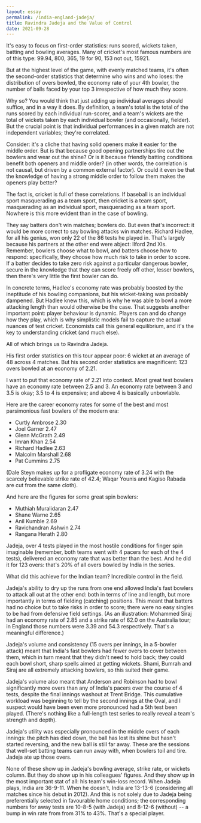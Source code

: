```yaml
---
layout: essay
permalink: /india-england-jadeja/
title: Ravindra Jadeja and the Value of Control
date: 2021-09-28
---
```


It's easy to focus on first-order statistics: runs scored, wickets taken, batting and bowling averages.  Many of cricket's most famous numbers are of this type: 99.94, 800, 365, 19 for 90, 153 not out, 15921.

But at the highest level of the game, with evenly matched teams, it's often the second-order statistics that determine who wins and who loses: the distribution of overs bowled, the economy rate of your 4th bowler, the number of balls faced by your top 3 irrespective of how much they score.

Why so?  You would think that just adding up individual averages should suffice, and in a way it does.  By definition, a team's total is the total of the runs scored by each individual run-scorer, and a team's wickets are the total of wickets taken by each individual bowler (and occasionally, fielder).  But the crucial point is that individual performances in a given match are not independent variables; they're correlated.

Consider: it's a cliche that having solid openers make it easier for the middle order.  But is that because good opening partnerships tire out the bowlers and wear out the shine?  Or is it because friendly batting conditions benefit both openers and middle order? (in other words, the correlation is not causal, but driven by a common external factor).  Or could it even be that the knowledge of having a strong middle order to follow them makes the openers play better?  

The fact is, cricket is full of these correlations.  If baseball is an individual sport masquerading as a team sport, then cricket is a team sport, masquerading as an individual sport, masquerading as a team sport.  Nowhere is this more evident than in the case of bowling.

They say batters don't win matches; bowlers do.  But even that's incorrect: it would be more correct to say bowling attacks win matches.  Richard Hadlee, for all his genius, won only 22 of the 86 tests he played in.  That's largely because his partners at the other end were abject: Ilford 2nd XIs.  Remember, bowlers choose what to bowl, and batters choose how to respond: specifically, they choose how much risk to take in order to score.  If a batter decides to take zero risk against a particular dangerous bowler, secure in the knowledge that they can score freely off other, lesser bowlers, then there's very little the first bowler can do.

In concrete terms, Hadlee's economy rate was probably boosted by the ineptitude of his bowling companions, but his wicket-taking was probably dampened.  But Hadlee knew this, which is why he was able to bowl a more attacking length than would otherwise be the case.  That suggests another important point: player behaviour is dynamic.  Players can and do change how they play, which is why simplistic models fail to capture the actual nuances of test cricket.  Economists call this general equilibrium, and it's the key to understanding cricket (and much else).

All of which brings us to Ravindra Jadeja.

His first order statistics on this tour appear poor: 6 wicket at an average of 48 across 4 matches.   But his second order statistics are magnificent: 123 overs bowled at an economy of 2.21.

I want to put that economy rate of 2.21 into context.  Most great test bowlers have an economy rate between 2.5 and 3.  An economy rate between 3 and 3.5 is okay; 3.5 to 4 is expensive; and above 4 is basically unbowlable.  

Here are the career economy rates for some of the best and most parsimonious fast bowlers of the modern era:

- Curtly Ambrose 2.30
- Joel Garner 2.47
- Glenn McGrath 2.49
- Imran Khan 2.54
- Richard Hadlee 2.63
- Malcolm Marshall 2.68
- Pat Cummins 2.75 

(Dale Steyn makes up for a profligate economy rate of 3.24 with the scarcely believable strike rate of 42.4; Waqar Younis and Kagiso Rabada are cut from the same cloth).  

And here are the figures for some great spin bowlers:

- Muthiah Muralidaran 2.47
- Shane Warne 2.65
- Anil Kumble 2.69
- Ravichandran Ashwin 2.74
- Rangana Herath 2.80 

Jadeja, over 4 tests played in the most hostile conditions for finger spin imaginable (remember, both teams went with 4 pacers for each of the 4 tests), delivered an economy rate that was better than the best.  And he did it for 123 overs: that's 20% of all overs bowled by India in the series.

What did this achieve for the Indian team?  Incredible control in the field.

Jadeja's ability to dry up the runs from one end allowed India's fast bowlers to attack all out at the other end: both in terms of line and length, but more importantly in terms of fielding (catching) positions.  This meant that batters had no choice but to take risks in order to score; there were no easy singles to be had from defensive field settings.  (As an illustration: Mohammed Siraj had an economy rate of 2.85 and a strike rate of 62.0 on the Australia tour; in England those numbers were 3.39 and 54.3 respectively.  That's a meaningful difference.)

Jadeja's volume and consistency (15 overs per innings, in a 5-bowler attack) meant that India's fast bowlers had fewer overs to cover between them, which in turn meant that they didn't need to hold back; they could each bowl short, sharp spells aimed at getting wickets.  Shami, Bumrah and Siraj are all extremely attacking bowlers, so this suited their game.  

Jadeja's volume also meant that Anderson and Robinson had to bowl significantly more overs than any of India's pacers over the course of 4 tests, despite the final innings washout at Trent Bridge.  This cumulative workload was beginning to tell by the second innings at the Oval, and I suspect would have been even more pronounced had a 5th test been played.  (There's nothing like a full-length test series to really reveal a team's strength and depth).

Jadeja's utility was especially pronounced in the middle overs of each innings: the pitch has died down, the ball has lost its shine but hasn't started reversing, and the new ball is still far away.  These are the sessions that well-set batting teams can run away with, when bowlers toil and tire.  Jadeja ate up those overs.

None of these show up in Jadeja's bowling average, strike rate, or wickets column.  But they do show up in his colleagues' figures.  And they show up in the most important stat of all: his team's win-loss record.  When Jadeja plays, India are 36-9-11.  When he doesn't, India are 13-13-6 (considering all matches since his debut in 2012).  And this is not solely due to Jadeja being preferentially selected in favourable home conditions; the corresponding numbers for away tests are 10-8-5 (with Jadeja) and 8-12-6 (without) -- a bump in win rate from from 31% to 43%. That's a special player.


<br/>
